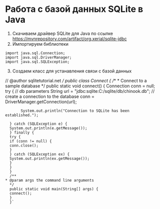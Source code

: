 # Работа с базой данных SQLite в Java

1. Скачиваем драйвер SQLite для Java по ссылке https://mvnrepository.com/artifact/org.xerial/sqlite-jdbc 
2. Импортируем библиотеки
   
`import java.sql.Connection;`   
`import java.sql.DriverManager;`  
`import java.sql.SQLException;`


3. Создаем класс для устанавления связи с базой данных

// @author sqlitetutorial.net
  */
  public class Connect {
  /**
    * Connect to a sample database
      */
      public static void connect() {
      Connection conn = null;
      try {
      // db parameters
      String url = "jdbc:sqlite:C:/sqlite/db/chinook.db";
      // create a connection to the database
      conn = DriverManager.getConnection(url);

           System.out.println("Connection to SQLite has been established.");

      } catch (SQLException e) {
      System.out.println(e.getMessage());
      } finally {
      try {
      if (conn != null) {
      conn.close();
      }
      } catch (SQLException ex) {
      System.out.println(ex.getMessage());
      }
      }
      }
      /**
    * @param args the command line arguments
      */
      public static void main(String[] args) {
      connect();
      }
      }`